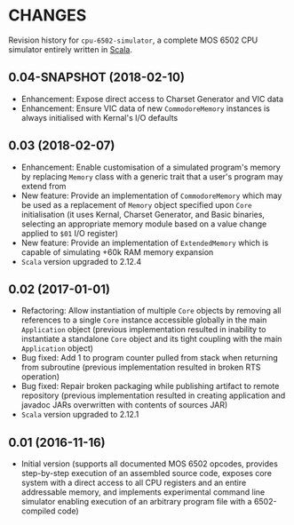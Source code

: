 CHANGES
=======

Revision history for `cpu-6502-simulator`, a complete MOS 6502 CPU simulator entirely written in [Scala](http://www.scala-lang.org/).

0.04-SNAPSHOT (2018-02-10)
--------------------------

* Enhancement: Expose direct access to Charset Generator and VIC data
* Enhancement: Ensure VIC data of new `CommodoreMemory` instances is always initialised with Kernal's I/O defaults

0.03 (2018-02-07)
-----------------

* Enhancement: Enable customisation of a simulated program's memory by replacing `Memory` class with a generic trait that a user's program may extend from
* New feature: Provide an implementation of `CommodoreMemory` which may be used as a replacement of `Memory` object specified upon `Core` initialisation (it uses Kernal, Charset Generator, and Basic binaries, selecting an appropriate memory module based on a value change applied to `$01` I/O register)
* New feature: Provide an implementation of `ExtendedMemory` which is capable of simulating +60k RAM memory expansion
* `Scala` version upgraded to 2.12.4

0.02 (2017-01-01)
-----------------

* Refactoring: Allow instantiation of multiple `Core` objects by removing all references to a single `Core` instance accessible globally in the main `Application` object (previous implementation resulted in inability to instantiate a standalone `Core` object and its tight coupling with the main `Application` object)
* Bug fixed: Add 1 to program counter pulled from stack when returning from subroutine (previous implementation resulted in broken RTS operation)
* Bug fixed: Repair broken packaging while publishing artifact to remote repository (previous implementation resulted in creating application and javadoc JARs overwritten with contents of sources JAR)
* `Scala` version upgraded to 2.12.1

0.01 (2016-11-16)
-----------------

* Initial version (supports all documented MOS 6502 opcodes, provides step-by-step execution of an assembled source code, exposes core system with a direct access to all CPU registers and an entire addressable memory, and implements experimental command line simulator enabling execution of an arbitrary program file with a 6502-compiled code)
